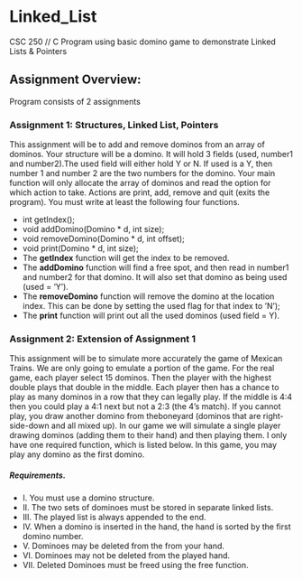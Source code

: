 # Linked_List
CSC 250 // C Program using basic domino game to demonstrate Linked Lists &amp; Pointers

## Assignment Overview:
Program consists of 2 assignments

### Assignment 1: Structures, Linked List, Pointers
This assignment will be to add and remove dominos from an array of dominos. Your structure will be a domino. 
It will hold 3 fields (used, number1 and number2).The used field will either hold Y or N. If used is a Y, 
then number 1 and number 2 are the two numbers for the domino. Your main function will only allocate the array
of dominos and read the option for which action to take. Actions are print, add, remove and quit (exits the program).
You must write at least the following four functions.
* int getIndex();
* void addDomino(Domino * d, int size);
* void removeDomino(Domino * d, int offset);
* void print(Domino * d, int size);
* The **getIndex** function will get the index to be removed.
* The **addDomino** function will find a free spot, and then read in number1 and number2 for that domino. It will also set that domino as being used (used = ‘Y’).
* The **removeDomino** function will remove the domino at the location index. This can be done by setting the used flag for that index to ’N’);
* The **print** function will print out all the used dominos (used field = Y).

### Assignment 2: Extension of Assignment 1
This assignment will be to simulate more accurately the game of Mexican Trains. We are only going to emulate a portion of the
game. For the real game, each player select 15 dominos. Then the player with the highest double plays that double in the middle. Each player then has a chance to play as many dominos in a row that they can legally play. If the middle is 4:4 then you could play a 4:1 next but not a 2:3 (the 4’s match). If you cannot play, you draw another domino from theboneyard (dominos that are right-side-down and all mixed up).
In our game we will simulate a single player drawing dominos (adding them to their hand) and then playing them. I only have one required function, which is listed below. In this game, you may play any domino as the first domino.
##### Requirements.
* I. You must use a domino structure.
* II. The two sets of dominoes must be stored in separate linked lists.
* III. The played list is always appended to the end.
* IV. When a domino is inserted in the hand, the hand is sorted by the first domino number.
* V. Dominoes may be deleted from the from your hand.
* VI. Dominoes may not be deleted from the played hand.
* VII. Deleted Dominoes must be freed using the free function.


